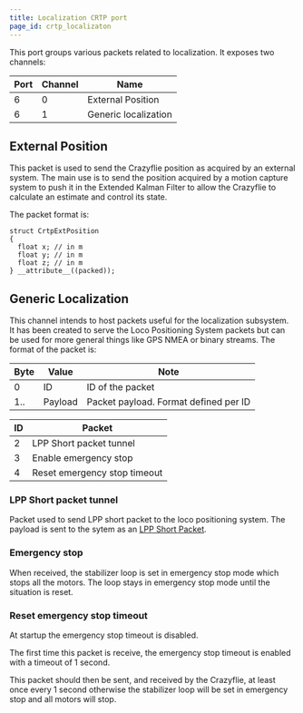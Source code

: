 ```yaml
---
title: Localization CRTP port
page_id: crtp_localizaton
---
```



This port groups various packets related to localization. It exposes two
channels:

 | Port  | Channel  | Name|
 | ------| ---------| ----------------------|
 | 6     | 0        | External Position|
 | 6     | 1        | Generic localization|

External Position
-----------------

This packet is used to send the Crazyflie position as acquired by an
external system. The main use is to send the position acquired by a
motion capture system to push it in the Extended Kalman Filter to allow
the Crazyflie to calculate an estimate and control its state.

The packet format is:

``` {.c}
struct CrtpExtPosition
{
  float x; // in m
  float y; // in m
  float z; // in m
} __attribute__((packed));
```

Generic Localization
--------------------

This channel intends to host packets useful for the localization
subsystem. It has been created to serve the Loco Positioning System
packets but can be used for more general things like GPS NMEA or binary
streams. The format of the packet is:

|  Byte  | Value    | Note|
|  ------| ---------| ---------------------------------------|
|  0     | ID       | ID of the packet|
 | 1..   | Payload  | Packet payload. Format defined per ID|

|  ID  | Packet |
|  ----| ------------------------------|
|  2  |  LPP Short packet tunnel|
|  3  |  Enable emergency stop|
|  4  |  Reset emergency stop timeout|

### LPP Short packet tunnel

Packet used to send LPP short packet to the loco positioning system. The
payload is sent to the sytem as an [LPP Short
Packet](https://www.bitcraze.io/documentation/repository/lps-node-firmware/master/protocols/lpp/).

### Emergency stop

When received, the stabilizer loop is set in emergency stop mode which
stops all the motors. The loop stays in emergency stop mode until the
situation is reset.

### Reset emergency stop timeout

At startup the emergency stop timeout is disabled.

The first time this packet is receive, the emergency stop timeout is
enabled with a timeout of 1 second.

This packet should then be sent, and received by the Crazyflie, at least
once every 1 second otherwise the stabilizer loop will be set in
emergency stop and all motors will stop.
